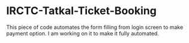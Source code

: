 # IRCTC-Tatkal-Ticket-Booking
This piece of code automates the form filling from login screen to make payment option. I am working on it to make it fully automated.
